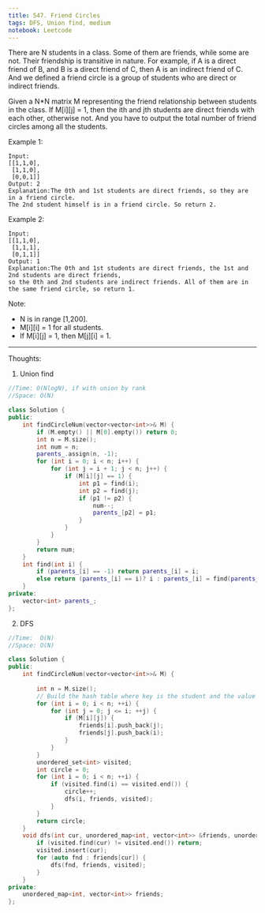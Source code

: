 ```yaml
---
title: 547. Friend Circles
tags: DFS, Union find, medium
notebook: Leetcode
---
```


There are N students in a class. Some of them are friends, while some are not. Their friendship is transitive in nature. For example, if A is a direct friend of B, and B is a direct friend of C, then A is an indirect friend of C. And we defined a friend circle is a group of students who are direct or indirect friends.

Given a N*N matrix M representing the friend relationship between students in the class. If M[i][j] = 1, then the ith and jth students are direct friends with each other, otherwise not. And you have to output the total number of friend circles among all the students.

Example 1:
```
Input: 
[[1,1,0],
 [1,1,0],
 [0,0,1]]
Output: 2
Explanation:The 0th and 1st students are direct friends, so they are in a friend circle. 
The 2nd student himself is in a friend circle. So return 2.
```
Example 2:
```
Input: 
[[1,1,0],
 [1,1,1],
 [0,1,1]]
Output: 1
Explanation:The 0th and 1st students are direct friends, the 1st and 2nd students are direct friends, 
so the 0th and 2nd students are indirect friends. All of them are in the same friend circle, so return 1.
```
Note:
- N is in range [1,200].
- M[i][i] = 1 for all students.
- If M[i][j] = 1, then M[j][i] = 1.

----------
Thoughts:
1. Union find

```c++
//Time: O(NlogN), if with union by rank
//Space: O(N)

class Solution {
public:
    int findCircleNum(vector<vector<int>>& M) {
        if (M.empty() || M[0].empty()) return 0;
        int n = M.size();
        int num = n;
        parents_.assign(n, -1);
        for (int i = 0; i < n; i++) {
            for (int j = i + 1; j < n; j++) {
                if (M[i][j] == 1) {
                    int p1 = find(i);
                    int p2 = find(j);
                    if (p1 != p2) {
                        num--;
                        parents_[p2] = p1;
                    }
                }
            }
        }
        return num;
    }
    int find(int i) {
        if (parents_[i] == -1) return parents_[i] = i;
        else return (parents_[i] == i)? i : parents_[i] = find(parents_[i]);
    }
private:
    vector<int> parents_;
};
```

2. DFS

```c++
//Time:  O(N)
//Space: O(N)

class Solution {
public:
    int findCircleNum(vector<vector<int>>& M) {
        
        int n = M.size();
        // Build the hash table where key is the student and the value is a vector of friends of that student
        for (int i = 0; i < n; ++i) {
            for (int j = 0; j <= i; ++j) {
                if (M[i][j]) {
                    friends[i].push_back(j);
                    friends[j].push_back(i);
                }
            }
        }
        unordered_set<int> visited;
        int circle = 0;
        for (int i = 0; i < n; ++i) {
            if (visited.find(i) == visited.end()) {
                circle++;
                dfs(i, friends, visited);
            }
        }
        return circle;
    } 
    void dfs(int cur, unordered_map<int, vector<int>> &friends, unordered_set<int> &visited) {
        if (visited.find(cur) != visited.end()) return;
        visited.insert(cur);
        for (auto fnd : friends[cur]) {
            dfs(fnd, friends, visited);
        }
    }
private:
    unordered_map<int, vector<int>> friends;
};
```